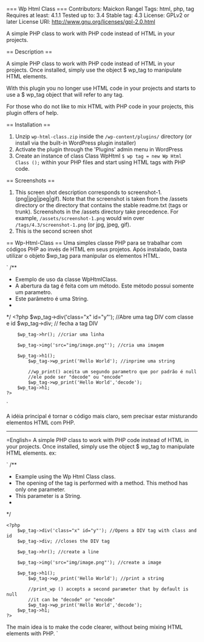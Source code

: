 === Wp Html Class ===
Contributors: Maickon Rangel
Tags: html, php, tag
Requires at least: 4.1.1
Tested up to: 3.4
Stable tag: 4.3
License: GPLv2 or later
License URI: http://www.gnu.org/licenses/gpl-2.0.html

A simple PHP class to work with PHP code instead of HTML in your projects.

== Description ==

A simple PHP class to work with PHP code instead of HTML in your projects. Once installed, simply use the object $ wp_tag to manipulate HTML elements.

With this plugin you no longer use HTML code in your projects and starts to use a $ wp_tag object that will refer to any tag.

For those who do not like to mix HTML with PHP code in your projects, this plugin offers of help.


== Installation ==

1. Unzip `wp-html-class.zip` inside the `/wp-content/plugins/` directory (or install via the built-in WordPress plugin installer)
1. Activate the plugin through the 'Plugins' admin menu in WordPress
1. Create an instance of class Class WpHtml `$ wp tag = new Wp Html Class ();` within your PHP files and start using HTML tags with PHP code.

== Screenshots ==

1. This screen shot description corresponds to screenshot-1.(png|jpg|jpeg|gif). Note that the screenshot is taken from
the /assets directory or the directory that contains the stable readme.txt (tags or trunk). Screenshots in the /assets 
directory take precedence. For example, `/assets/screenshot-1.png` would win over `/tags/4.3/screenshot-1.png` 
(or jpg, jpeg, gif).
2. This is the second screen shot


== Wp-Html-Class ==
Uma simples classe PHP para se trabalhar com códigos PHP ao invés de HTML em seus projetos. Após instalado, basta utilizar o objeto $wp_tag para manipular os elementos HTML.

`
/**
 * Exemplo de uso da classe WpHtmlClass.
 * A abertura da tag é feita com um método. Este método possui somente um parametro.
 * Este parâmetro é uma String.
 * 
 */
	<?php
	    $wp_tag->div('class="x" id="y"'); //Abre uma tag DIV com classe e id 
	    $wp_tag->div; // fecha a tag DIV

	    $wp_tag->hr(); //criar uma linha

	    $wp_tag->img('src="img/image.png"'); //cria uma imagem

	    $wp_tag->h1();
	        $wp_tag->wp_print('Hello World'); //inprime uma string

	        //wp_print() aceita um segundo parametro que por padrão é null
	        //ele pode ser "decode" ou "encode"
	        $wp_tag->wp_print('Hello World','decode'); 
	    $wp_tag->h1;
	?>
`

A idéia principal é tornar o código mais claro, sem precisar estar misturando elementos HTML com PHP.

-----------------------------------------------------------------------------------------------------
=English=
A simple PHP class to work with PHP code instead of HTML in your projects. Once installed, simply use the object $ wp_tag to manipulate HTML elements. ex:

`
/**
 * Example using the Wp Html Class class.
 * The opening of the tag is performed with a method. This method has only one parameter.
 * This parameter is a String.
 * 
 */

	<?php
	    $wp_tag->div('class="x" id="y"'); //Opens a DIV tag with class and id
	    $wp_tag->div; //closes the DIV tag

	    $wp_tag->hr(); //create a line

	    $wp_tag->img('src="img/image.png"'); //create a image

	    $wp_tag->h1();
	        $wp_tag->wp_print('Hello World'); //print a string

	        //print_wp () accepts a second parameter that by default is null
	        //it can be "decode" or "encode"
	        $wp_tag->wp_print('Hello World','decode'); 
	    $wp_tag->h1;
	?>
The main idea is to make the code clearer, without being mixing HTML elements with PHP.
`
